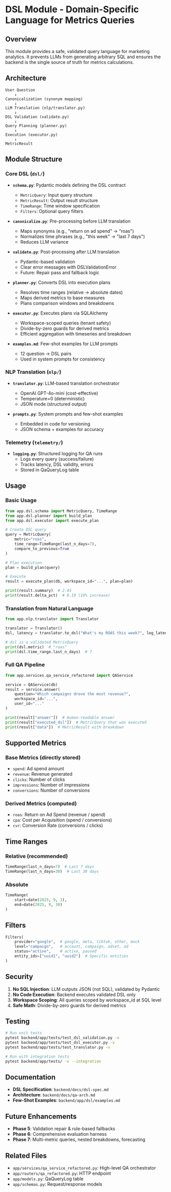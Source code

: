 # DSL Module - Domain-Specific Language for Metrics Queries

## Overview

This module provides a safe, validated query language for marketing analytics. It prevents LLMs from generating arbitrary SQL and ensures the backend is the single source of truth for metrics calculations.

## Architecture

```
User Question
    ↓
Canonicalization (synonym mapping)
    ↓
LLM Translation (nlp/translator.py)
    ↓
DSL Validation (validate.py)
    ↓
Query Planning (planner.py)
    ↓
Execution (executor.py)
    ↓
MetricResult
```

## Module Structure

### Core DSL (`dsl/`)

- **`schema.py`**: Pydantic models defining the DSL contract
  - `MetricQuery`: Input query structure
  - `MetricResult`: Output result structure
  - `TimeRange`: Time window specification
  - `Filters`: Optional query filters

- **`canonicalize.py`**: Pre-processing before LLM translation
  - Maps synonyms (e.g., "return on ad spend" → "roas")
  - Normalizes time phrases (e.g., "this week" → "last 7 days")
  - Reduces LLM variance

- **`validate.py`**: Post-processing after LLM translation
  - Pydantic-based validation
  - Clear error messages with DSLValidationError
  - Future: Repair pass and fallback logic

- **`planner.py`**: Converts DSL into execution plans
  - Resolves time ranges (relative → absolute dates)
  - Maps derived metrics to base measures
  - Plans comparison windows and breakdowns

- **`executor.py`**: Executes plans via SQLAlchemy
  - Workspace-scoped queries (tenant safety)
  - Divide-by-zero guards for derived metrics
  - Efficient aggregation with timeseries and breakdown

- **`examples.md`**: Few-shot examples for LLM prompts
  - 12 question → DSL pairs
  - Used in system prompts for consistency

### NLP Translation (`nlp/`)

- **`translator.py`**: LLM-based translation orchestrator
  - OpenAI GPT-4o-mini (cost-effective)
  - Temperature=0 (deterministic)
  - JSON mode (structured output)

- **`prompts.py`**: System prompts and few-shot examples
  - Embedded in code for versioning
  - JSON schema + examples for accuracy

### Telemetry (`telemetry/`)

- **`logging.py`**: Structured logging for QA runs
  - Logs every query (success/failure)
  - Tracks latency, DSL validity, errors
  - Stored in QaQueryLog table

## Usage

### Basic Usage

```python
from app.dsl.schema import MetricQuery, TimeRange
from app.dsl.planner import build_plan
from app.dsl.executor import execute_plan

# Create DSL query
query = MetricQuery(
    metric="roas",
    time_range=TimeRange(last_n_days=7),
    compare_to_previous=True
)

# Plan execution
plan = build_plan(query)

# Execute
result = execute_plan(db, workspace_id="...", plan=plan)

print(result.summary)  # 2.45
print(result.delta_pct)  # 0.19 (19% increase)
```

### Translation from Natural Language

```python
from app.nlp.translator import Translator

translator = Translator()
dsl, latency = translator.to_dsl("What's my ROAS this week?", log_latency=True)

# dsl is a validated MetricQuery
print(dsl.metric)  # "roas"
print(dsl.time_range.last_n_days)  # 7
```

### Full QA Pipeline

```python
from app.services.qa_service_refactored import QAService

service = QAService(db)
result = service.answer(
    question="Which campaigns drove the most revenue?",
    workspace_id="...",
    user_id="..."
)

print(result["answer"])  # Human-readable answer
print(result["executed_dsl"])  # MetricQuery that was executed
print(result["data"])  # MetricResult with breakdown
```

## Supported Metrics

### Base Metrics (directly stored)
- `spend`: Ad spend amount
- `revenue`: Revenue generated
- `clicks`: Number of clicks
- `impressions`: Number of impressions
- `conversions`: Number of conversions

### Derived Metrics (computed)
- `roas`: Return on Ad Spend (revenue / spend)
- `cpa`: Cost per Acquisition (spend / conversions)
- `cvr`: Conversion Rate (conversions / clicks)

## Time Ranges

### Relative (recommended)
```python
TimeRange(last_n_days=7)  # Last 7 days
TimeRange(last_n_days=30)  # Last 30 days
```

### Absolute
```python
TimeRange(
    start=date(2025, 9, 1),
    end=date(2025, 9, 30)
)
```

## Filters

```python
Filters(
    provider="google",  # google, meta, tiktok, other, mock
    level="campaign",   # account, campaign, adset, ad
    status="active",    # active, paused
    entity_ids=["uuid1", "uuid2"]  # Specific entities
)
```

## Security

1. **No SQL Injection**: LLM outputs JSON (not SQL), validated by Pydantic
2. **No Code Execution**: Backend executes validated DSL only
3. **Workspace Scoping**: All queries scoped by workspace_id at SQL level
4. **Safe Math**: Divide-by-zero guards for derived metrics

## Testing

```bash
# Run unit tests
pytest backend/app/tests/test_dsl_validation.py -v
pytest backend/app/tests/test_dsl_executor.py -v
pytest backend/app/tests/test_translator.py -v

# Run with integration tests
pytest backend/app/tests/ -v --integration
```

## Documentation

- **DSL Specification**: `backend/docs/dsl-spec.md`
- **Architecture**: `backend/docs/qa-arch.md`
- **Few-Shot Examples**: `backend/app/dsl/examples.md`

## Future Enhancements

- **Phase 5**: Validation repair & rule-based fallbacks
- **Phase 6**: Comprehensive evaluation harness
- **Phase 7**: Multi-metric queries, nested breakdowns, forecasting

## Related Files

- `app/services/qa_service_refactored.py`: High-level QA orchestrator
- `app/routers/qa_refactored.py`: HTTP endpoint
- `app/models.py`: QaQueryLog table
- `app/schemas.py`: Request/response models
